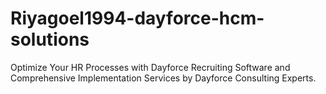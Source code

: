 # Riyagoel1994-dayforce-hcm-solutions
Optimize Your HR Processes with Dayforce Recruiting Software and Comprehensive Implementation Services by Dayforce Consulting Experts.
